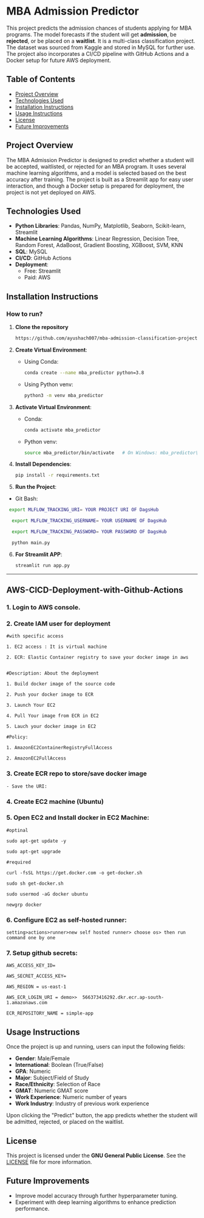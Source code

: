 # MBA Admission Predictor

This project predicts the admission chances of students applying for MBA programs. The model forecasts if the student will get **admission**, be **rejected**, or be placed on a **waitlist**. It is a multi-class classification project. The dataset was sourced from Kaggle and stored in MySQL for further use. The project also incorporates a CI/CD pipeline with GitHub Actions and a Docker setup for future AWS deployment.

## Table of Contents
- [Project Overview](#project-overview)
- [Technologies Used](#technologies-used)
- [Installation Instructions](#installation-instructions)
- [Usage Instructions](#usage-instructions)
- [License](#license)
- [Future Improvements](#future-improvements)

## Project Overview
The MBA Admission Predictor is designed to predict whether a student will be accepted, waitlisted, or rejected for an MBA program. It uses several machine learning algorithms, and a model is selected based on the best accuracy after training. The project is built as a Streamlit app for easy user interaction, and though a Docker setup is prepared for deployment, the project is not yet deployed on AWS.

## Technologies Used
- **Python Libraries**: Pandas, NumPy, Matplotlib, Seaborn, Scikit-learn, Streamlit
- **Machine Learning Algorithms**: Linear Regression, Decision Tree, Random Forest, AdaBoost, Gradient Boosting, XGBoost, SVM, KNN
- **SQL**: MySQL
- **CI/CD**: GitHub Actions
- **Deployment**: 
    - Free: Streamlit
    - Paid: AWS

## Installation Instructions

### How to run?

1. **Clone the repository**

    ```bash
    https://github.com/ayushach007/mba-admission-classification-project
    ```

2. **Create Virtual Environment**:
   - Using Conda:
     ```bash
     conda create --name mba_predictor python=3.8
     ```
   - Using Python venv:
     ```bash
     python3 -m venv mba_predictor
     ```
3. **Activate Virtual Environment**:
   - Conda:
     ```bash
     conda activate mba_predictor
     ```
   - Python venv:
     ```bash
     source mba_predictor/bin/activate   # On Windows: mba_predictor\Scripts\activate
     ```

4. **Install Dependencies**:
   ```bash
   pip install -r requirements.txt
   ```

5. **Run the Project**:
  - Git Bash:
   ```bash
    export MLFLOW_TRACKING_URI= YOUR PROJECT URI OF DagsHub 
  ```

  ```bash
    export MLFLOW_TRACKING_USERNAME= YOUR USERNAME OF DagsHub
  ```

  ```bash
    export MLFLOW_TRACKING_PASSWORD= YOUR PASSWORD OF DagsHub
  ```

  ```bash
    python main.py
  ```
    

6. **For Streamlit APP**:
     ```bash
     streamlit run app.py
     ```

---

## AWS-CICD-Deployment-with-Github-Actions

### 1. Login to AWS console.

### 2. Create IAM user for deployment

	#with specific access

	1. EC2 access : It is virtual machine

	2. ECR: Elastic Container registry to save your docker image in aws


	#Description: About the deployment

	1. Build docker image of the source code

	2. Push your docker image to ECR

	3. Launch Your EC2 

	4. Pull Your image from ECR in EC2

	5. Lauch your docker image in EC2

	#Policy:

	1. AmazonEC2ContainerRegistryFullAccess

	2. AmazonEC2FullAccess

	
### 3. Create ECR repo to store/save docker image
    - Save the URI: 

	
### 4. Create EC2 machine (Ubuntu) 

### 5. Open EC2 and Install docker in EC2 Machine:
	
	
	#optinal

	sudo apt-get update -y

	sudo apt-get upgrade
	
	#required

	curl -fsSL https://get.docker.com -o get-docker.sh

	sudo sh get-docker.sh

	sudo usermod -aG docker ubuntu

	newgrp docker
	
### 6. Configure EC2 as self-hosted runner:
    setting>actions>runner>new self hosted runner> choose os> then run command one by one


### 7. Setup github secrets:

    AWS_ACCESS_KEY_ID=

    AWS_SECRET_ACCESS_KEY=

    AWS_REGION = us-east-1

    AWS_ECR_LOGIN_URI = demo>>  566373416292.dkr.ecr.ap-south-1.amazonaws.com

    ECR_REPOSITORY_NAME = simple-app


## Usage Instructions
Once the project is up and running, users can input the following fields:
- **Gender**: Male/Female
- **International**: Boolean (True/False)
- **GPA**: Numeric
- **Major**: Subject/Field of Study
- **Race/Ethnicity**: Selection of Race
- **GMAT**: Numeric GMAT score
- **Work Experience**: Numeric number of years
- **Work Industry**: Industry of previous work experience

Upon clicking the "Predict" button, the app predicts whether the student will be admitted, rejected, or placed on the waitlist.

## License
This project is licensed under the **GNU General Public License**. See the [LICENSE](LICENSE) file for more information.

## Future Improvements
- Improve model accuracy through further hyperparameter tuning.
- Experiment with deep learning algorithms to enhance prediction performance.
